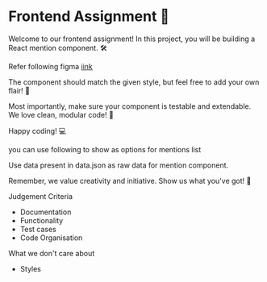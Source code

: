  # Frontend Assignment 🚀

 Welcome to our frontend assignment! In this project, you will be building a React mention component. 🛠️

 Refer following figma [iink](https://www.figma.com/file/EEmRktq44VPR3u8Lx7otOJ/Frontend-Assignment---Dropdown?type=design&t=YyUdu9qHBb3sS66T-6)

 The component should match the given style, but feel free to add your own flair! 🎨

 Most importantly, make sure your component is testable and extendable. We love clean, modular code! 🧹

 Happy coding! 💻

 you can use following to show as options for mentions list 

 Use data present in data.json as raw data for mention component.
 
 Remember, we value creativity and initiative. Show us what you've got! 💪


Judgement Criteria

- Documentation
- Functionality
- Test cases
- Code Organisation


What we don't care about

- Styles